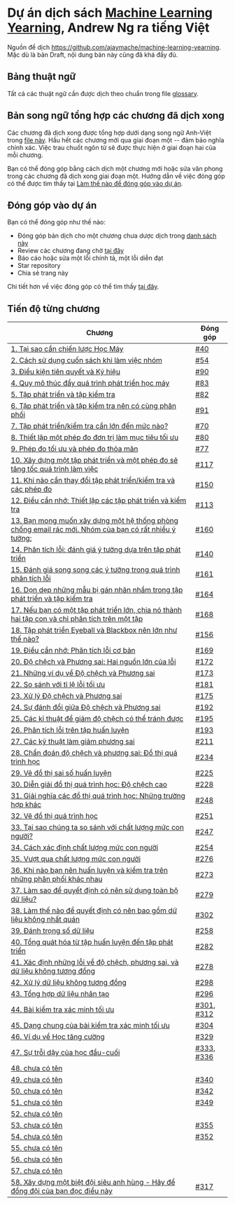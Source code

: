 # Dự án dịch sách [Machine Learning Yearning](https://www.deeplearning.ai/machine-learning-yearning/), Andrew Ng ra tiếng Việt

Nguồn để dịch https://github.com/ajaymache/machine-learning-yearning. Mặc dù là bản Draft, nội dung bản này cũng đã khá đầy đủ.

## Bảng thuật ngữ
Tất cả các thuật ngữ cần được dịch theo chuẩn trong file [glossary](glossary.md).

## Bản song ngữ tổng hợp các chương đã dịch xong
Các chương đã dịch xong được tổng hợp dưới dạng song ngữ Anh-Việt trong [file này](chapters/all_chapters.md). Hầu hết các chương mới qua giai đoạn một -- đảm bảo nghĩa chính xác. Việc trau chuốt ngôn từ sẽ được thực hiện ở giai đoạn hai của mỗi chương. 

Bạn có thể đóng góp bằng cách dịch một chương mới hoặc sửa văn phong trong các chương đã dịch xong giai đoạn một. Hướng dẫn về việc đóng góp có thể được tìm thấy tại [Làm thế nào để đóng góp vào dự án](contribution.md).

## Đóng góp vào dự án

Bạn có thể đóng góp như thế nào:
* Đóng góp bản dịch cho một chương chưa dược dịch trong [danh sách này](https://github.com/aivivn/Machine-Learning-Yearning-Vietnamese-Translation/issues)
* Review các chương đang chờ [tại đây](https://github.com/aivivn/Machine-Learning-Yearning-Vietnamese-Translation/pulls)
* Báo cáo hoặc sửa một lỗi chính tả, một lỗi diễn đạt
* Star repository
* Chia sẻ trang này

Chi tiết hơn về việc đóng góp có thể tìm thấy [tại đây](https://github.com/aivivn/Machine-Learning-Yearning-Vietnamese-Translation/blob/master/contribution.md).

## Tiến độ từng chương
| Chương | Đóng góp |
| --- | --- |
| [1. Tại sao cần chiến lược Học Máy](./chapters/ch01.md) | [#40](http://tinyurl.com/v3s2sxq) |
| [2. Cách sử dụng cuốn sách khi làm việc nhóm](./chapters/ch02.md) | [#54](http://tinyurl.com/wcx6h8b) |
| [3. Điều kiện tiên quyết và Ký hiệu](./chapters/ch03.md) | [#90](http://tinyurl.com/sbvug2x) |
| [4. Quy mô thúc đẩy quá trình phát triển học máy](./chapters/ch04.md) | [#83](http://tinyurl.com/r3qqqrf) |
| [5. Tập phát triển và tập kiểm tra](./chapters/ch05.md) | [#82](http://tinyurl.com/qtvf6kn) |
| [6. Tập phát triển và tập kiểm tra nên có cùng phân phối](./chapters/ch06.md) | [#91](http://tinyurl.com/vtzttht) |
| [7. Tập phát triển/kiểm tra cần lớn đến mức nào?](./chapters/ch07.md) | [#70](http://tinyurl.com/woxabbu) |
| [8. Thiết lập một phép đo đơn trị làm mục tiêu tối ưu](./chapters/ch08.md) | [#80](http://tinyurl.com/s53zss8) |
| [9. Phép đo tối ưu và phép đo thỏa mãn](./chapters/ch09.md) | [#77](http://tinyurl.com/s95vvzs) |
| [10. Xây dựng một tập phát triển và một phép đo sẽ tăng tốc quá trình làm việc](./chapters/ch10.md) | [#117](http://tinyurl.com/u4u4fdm) |
| [11. Khi nào cần thay đổi tập phát triển/kiểm tra và các phép đo](./chapters/ch11.md) | [#150](http://tinyurl.com/vqpvcyo) |
| [12. Điều cần nhớ: Thiết lập các tập phát triển và kiểm tra](./chapters/ch12.md) | [#113](http://tinyurl.com/t8vegqq) |
| [13. Bạn mong muốn xây dựng một hệ thống phòng chống email rác mới. Nhóm của bạn có rất nhiều ý tưởng:](./chapters/ch13.md) | [#160](http://tinyurl.com/to6e8x5) |
| [14. Phân tích lỗi: đánh giá ý tưởng dựa trên tập phát triển](./chapters/ch14.md) | [#140](http://tinyurl.com/vll654u) |
| [15. Đánh giá song song các ý tưởng trong quá trình phân tích lỗi](./chapters/ch15.md) | [#161](http://tinyurl.com/wg2jjvv) |
| [16. Dọn dẹp những mẫu bị gán nhãn nhầm trong tập phát triển và tập kiểm tra](./chapters/ch16.md) | [#164](http://tinyurl.com/uqbgx5u) |
| [17. Nếu bạn có một tập phát triển lớn, chia nó thành hai tập con và chỉ phân tích trên một tập](./chapters/ch17.md) | [#168](http://tinyurl.com/rtazeaa) |
| [18. Tập phát triển Eyeball và Blackbox nên lớn như thế nào?](./chapters/ch18.md) | [#156](http://tinyurl.com/qsxqc9h) |
| [19. Điều cần nhớ: Phân tích lỗi cơ bản](./chapters/ch19.md) | [#169](http://tinyurl.com/yx2qboe8) |
| [20. Độ chệch và Phương sai: Hai nguồn lớn của lỗi](./chapters/ch20.md) | [#172](http://tinyurl.com/vo728jr) |
| [21. Những ví dụ về Độ chệch và Phương sai](./chapters/ch21.md) | [#173](http://tinyurl.com/v3lxdwz) |
| [22. So sánh với tỉ lệ lỗi tối ưu](./chapters/ch22.md) | [#181](http://tinyurl.com/v6lycgv) |
| [23. Xử lý Độ chệch và Phương sai](./chapters/ch23.md) | [#175](http://tinyurl.com/vdgcwnn) |
| [24. Sự đánh đổi giữa Độ chệch và Phương sai](./chapters/ch24.md) | [#192](http://tinyurl.com/vnpudhb) |
| [25. Các kĩ thuật để giảm độ chệch có thể tránh được](./chapters/ch25.md) | [#195](http://tinyurl.com/w4gkkus) |
| [26. Phân tích lỗi trên tập huấn luyện](./chapters/ch26.md) | [#193](http://tinyurl.com/qvxraqu) |
| [27. Các kỹ thuật làm giảm phương sai](./chapters/ch27.md) | [#211](http://tinyurl.com/vul9xo3) |
| [28. Chẩn đoán độ chệch và phương sai: Đồ thị quá trình học](./chapters/ch28.md) | [#234](http://tinyurl.com/tebym9x) |
| [29. Vẽ đồ thị sai số huấn luyện](./chapters/ch29.md) | [#225](http://tinyurl.com/txkbesg) |
| [30. Diễn giải đồ thị quá trình học: Độ chệch cao](./chapters/ch30.md) | [#228](http://tinyurl.com/s65vxyf) |
| [31. Giải nghĩa các đồ thị quá trình học: Những trường hợp khác](./chapters/ch31.md) | [#248](http://tinyurl.com/sban6v9) |
| [32. Vẽ đồ thị quá trình học](./chapters/ch32.md) | [#251](http://tinyurl.com/r35jhno) |
| [33. Tại sao chúng ta so sánh với chất lượng mức con người?](./chapters/ch33.md) | [#247](http://tinyurl.com/rujwwhp) |
| [34. Cách xác định chất lượng mức con người](./chapters/ch34.md) | [#254](http://tinyurl.com/u7ysnq3) |
| [35. Vượt qua chất lượng mức con người](./chapters/ch35.md) | [#276](http://tinyurl.com/vyg95k4) |
| [36. Khi nào bạn nên huấn luyện và kiểm tra trên những phân phối khác nhau](./chapters/ch36.md) | [#273](http://tinyurl.com/ukpzv6k) |
| [37. Làm sao để quyết định có nên sử dụng toàn bộ dữ liệu?](./chapters/ch37.md) | [#279](http://tinyurl.com/yx42q9ln) |
| [38. Làm thế nào để quyết định có nên bao gồm dữ liệu không nhất quán](./chapters/ch38.md) | [#302](http://tinyurl.com/seotxz5) |
| [39. Đánh trọng số dữ liệu](./chapters/ch39.md) | [#258](http://tinyurl.com/r6jpbak) |
| [40. Tổng quát hóa từ tập huấn luyện đến tập phát triển](./chapters/ch40.md) | [#282](http://tinyurl.com/w677y7q) |
| [41. Xác định những lỗi về độ chệch, phương sai, và dữ liệu không tương đồng](./chapters/ch41.md) | [#278](http://tinyurl.com/syy5q4l) |
| [42. Xử lý dữ liệu không tương đồng](./chapters/ch42.md) | [#298](http://tinyurl.com/yxxlkgyr) |
| [43. Tổng hợp dữ liệu nhân tạo](./chapters/ch43.md) | [#296](http://tinyurl.com/vwbseyy) |
| [44. Bài kiểm tra xác minh tối ưu](./chapters/ch44.md) | [#301](http://tinyurl.com/vzjamd5), [#312](http://tinyurl.com/qsd3n4l) |
| [45. Dạng chung của bài kiểm tra xác minh tối ưu](./chapters/ch45.md) | [#304](http://tinyurl.com/ttpb9wf) |
| [46. Ví dụ về Học tăng cường](./chapters/ch46.md) | [#329](http://tinyurl.com/vf5vmgu) |
| [47. Sự trỗi dậy của học đầu-cuối](./chapters/ch47.md) | [#333](http://tinyurl.com/rsx35j4), [#336](http://tinyurl.com/qmaat9c) |
| [48. chưa có tên](./chapters/ch48.md) |  |
| [49. chưa có tên](./chapters/ch49.md) | [#340](http://tinyurl.com/rjppzme) |
| [50. chưa có tên](./chapters/ch50.md) | [#342](http://tinyurl.com/wjd78jk) |
| [51. chưa có tên](./chapters/ch51.md) | [#349](http://tinyurl.com/w5mhy63) |
| [52. chưa có tên](./chapters/ch52.md) |  |
| [53. chưa có tên](./chapters/ch53.md) | [#355](http://tinyurl.com/sxgfq2v) |
| [54. chưa có tên](./chapters/ch54.md) | [#352](http://tinyurl.com/yxx3ugx4) |
| [55. chưa có tên](./chapters/ch55.md) |  |
| [56. chưa có tên](./chapters/ch56.md) |  |
| [57. chưa có tên](./chapters/ch57.md) |  |
| [58. Xây dựng một biệt đội siêu anh hùng - Hãy để đồng đội của bạn đọc điều này](./chapters/ch58.md) | [#317](http://tinyurl.com/twb7dec) |
